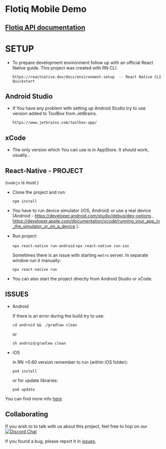 # Flotiq Mobile Demo

## [Flotiq API documentation](https://flotiq.com/docs/API/)

# SETUP

- To prepare development environment follow up with an official React Native guide. This project was created with RN CLI.

    `https://reactnative.dev/docs/environment-setup  -- React Native CLI Quickstart`

## Android Studio
- If You have any problem with setting up Android Studio try to use version added to ToolBox from JetBrains.

    `https://www.jetbrains.com/toolbox-app/`

## xCode
- The only version which You can use is in AppStore. It should work, usually...

## React-Native - PROJECT
(`nodejs` is must.)

- Clone the project and run:

    `npm install`

- You have to run device simulator (iOS, Android) or use a real device (Android - https://developer.android.com/studio/debug/dev-options , https://developer.apple.com/documentation/xcode/running_your_app_in_the_simulator_or_on_a_device ).
- Run project:

    `npx react-native run-android`
    `npx react-native run-ios`

    Sometimes there is an issue with starting `metro` server. In separate window run it manually:

    `npx react-native run`

- You can also start the project directly from Android Studio or xCode.

## ISSUES
- Android

    If there is an error during the build try to use:

    `cd android && ./gradlew clean`

    or

    `sh android/gradlew clean`

- iOS

    In RN >0.60 version remember to run (within iOS folder):

    `pod install`

    or for update libraries:

    `pod update`

You can find more info [here](https://github.com/facebook/react-native/issues/)

## Collaborating

   If you wish to to talk with us about this project, feel free to hop on our [![Discord Chat](https://img.shields.io/discord/682699728454025410.svg)](https://discord.gg/FwXcHnX)  
   
   If you found a bug, please report it in [issues](https://github.com/flotiq/flotiq-mobile-demo/issues).
